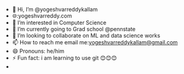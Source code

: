 - 👋 Hi, I’m @yogeshvarreddykallam
- 🌐:yogeshvarreddy.com
- 👀 I’m interested in Computer Science
- 🌱 I’m currently going to Grad school @pennstate
- 💞️ I’m looking to collaborate on ML and data science works
- 📫 How to reach me email me:yogeshvarreddykallam@gmail.com
- 😄 Pronouns: he/him
- ⚡ Fun fact: i am learning to use git 😊😊😊
- 

<!---
yogeshvarreddykallam/yogeshvarreddykallam is a ✨ special ✨ repository because its `README.md` (this file) appears on your GitHub profile.
You can click the Preview link to take a look at your changes.
--->
